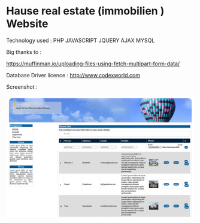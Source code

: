 
# Hause real estate  (immobilien ) Website 

Technology used : PHP JAVASCRIPT JQUERY AJAX MYSQL

Big thanks to : 

https://muffinman.io/uploading-files-using-fetch-multipart-form-data/ 

Database Driver licence :
 http://www.codexworld.com 

Screenshot : 

![Screenshot :](https://github.com/Hesham-Fahed/JS_Project_Alfa/blob/master/JS_Project2/Screenshot_2019-12-06.png)
